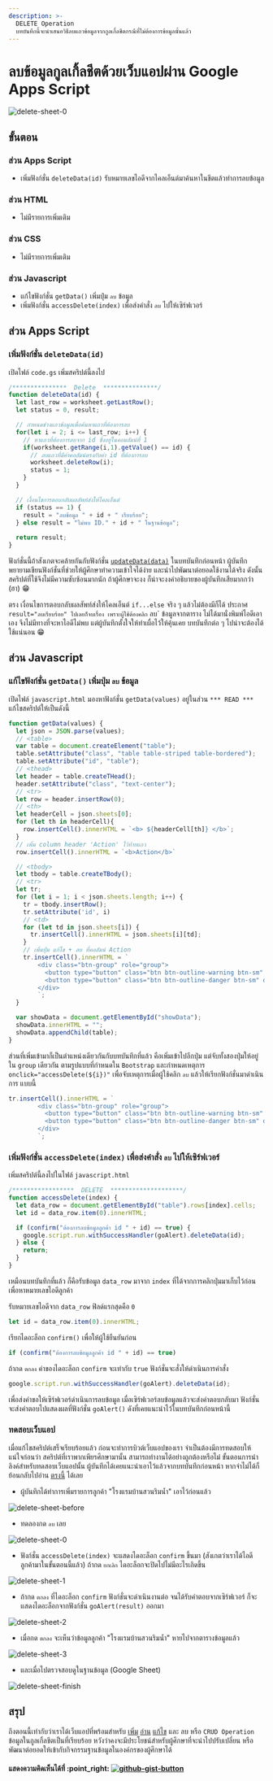 ```yaml
---
description: >-
  DELETE Operation
  บทบันทึกนี้จะนำเสนอวิธีลบแถวข้อมูลจากกูลเกิ้ลชีตกรณีที่ไม่ต้องการข้อมูลนั้นแล้ว
---
```


# ลบข้อมูลกูลเกิ้ลชีตด้วยเว็บแอปผ่าน Google Apps Script

![delete-sheet-0](https://user-images.githubusercontent.com/52767363/191158355-7d5c620b-7c42-4a1a-8b37-0f8ba74a9660.png)

## ขั้นตอน

### ส่วน Apps Script

* เพิ่มฟังก์ชั่น `deleteData(id)` รับหมายเลขไอดีจากไคลเอ็นต์มาค้นหาในชีตแล้วทำการลบข้อมูล

### ส่วน HTML

* ไม่มีรายการเพิ่มเติม

### ส่วน CSS

* ไม่มีรายการเพิ่มเติม

### ส่วน Javascript

* แก้ไขฟังก์ชั่น `getData()` เพิ่มปุ่ม `ลบ` ข้อมูล
* เพิ่มฟังก์ชั่น `accessDelete(index)` เพื่อส่งคำสั่ง `ลบ` ไปให้เซิร์ฟเวอร์

## ส่วน Apps Script

### เพิ่มฟังก์ชั่น `deleteData(id)`

เปิดไฟล์ `code.gs` เพิ่มสคริปต์นี้ลงไป

```javascript
/***************  Delete  ***************/
function deleteData(id) {    
  let last_row = worksheet.getLastRow();
  let status = 0, result;

  // กำหนดช่วงแถวข้อมูลเพื่อค้นหาแถวที่ต้องการลบ
  for(let i = 2; i <= last_row; i++) {  
    // หาแถวที่ต้องการลบจาก id ซึ่งอยู่ในคอมลัมน์ที่ 1
    if(worksheet.getRange(i,1).getValue() == id) {
      // ลบแถวที่มีค่าคอลัมน์ตรงกับค่า id ที่ต้องการลบ
      worksheet.deleteRow(i);
      status = 1;
    }
  }

  // เงื้อนไขการตอบกลับผลลัพท์ส่งให้ไคลเอ็นต์
  if (status == 1) {
    result = "ลบช้อมูล " + id + " เรียบร้อย";
  } else result = "ไม่พบ ID." + id + " ในฐานข้อมูล";
  
  return result;
}
```

ฟังก์ชั่นนี้ถ้าสังเกตจะคล้ายกันกับฟังก์ชั่น [`updateData(data)`](google-apps-script.md#updatedata-data) ในบทบันทึกก่อนหน้า ผู้บันทึกพยายามเขียนฟังก์ชั่นที่ช่วยให้ผู้ศึกษาทำความเข้าใจได้ง่าย และนำไปพัฒนาต่อยอดใช้งานได้จริง ดังนั้นสคริปต์ที่ใช้จึงไม่มีความซับซ้อนมากนัก ถ้าผู้ศึกษาจะงง ก็น่าจะงงคำอธิบายของผู้บันทึกเสียมากกว่า (ฮา) :grin:

ตรง เงื่อนไขการตอบกลับผลสัพท์ส่งให้ไคลเอ็นต์ `if...else` จริง ๆ แล้วไม่ต้องมีก็ได้ ประกาศ `result="ลบเรียบร้อย" ไปเลยก็จบเรื่อง เพราะผู้ใช้ต้องคลิก` ลบ\` ข้อมูลจากตาราง ไม่ได้มานั่งพิมพ์ไอดีเอาเอง จึงไม่มีทางที่จะหาไอดีไม่พบ แต่ผู้บันทึกตั้งใจให้ทำเผื่อไว้ให้คุ้นเคย บทบันทึกต่อ ๆ ไปน่าจะต้องได้ใช้แน่นอน :grin:

## ส่วน Javascript

### แก้ไขฟังก์ชั่น `getData()` เพิ่มปุ่ม `ลบ` ข้อมูล

เปิดไฟล์ `javascript.html` มองหาฟังก์ชั่น `getData(values)` อยู่ในส่วน `*** READ ***` แก้ไขสคริปต์ให้เป็นดังนี้

```javascript
function getData(values) {      
  let json = JSON.parse(values);
  // <table>
  var table = document.createElement("table");
  table.setAttribute("class", "table table-striped table-bordered");
  table.setAttribute("id", "table");  
  // <thead>
  let header = table.createTHead();  
  header.setAttribute("class", "text-center");
  // <tr>
  let row = header.insertRow(0);    
  // <th>
  let headerCell = json.sheets[0]; 
  for (let th in headerCell){      
    row.insertCell().innerHTML = `<b> ${headerCell[th]} </b>`;
  }
  // เพิ่ม column header 'Action' ไว้ท้ายแถว
  row.insertCell().innerHTML = `<b>Action</b>`

  // <tbody>
  let tbody = table.createTBody();
  // <tr>
  let tr;
  for (let i = 1; i < json.sheets.length; i++) {
    tr = tbody.insertRow();
    tr.setAttribute('id', i)
    // <td>      
    for (let td in json.sheets[i]) {          
      tr.insertCell().innerHTML = json.sheets[i][td];
    }
    // เพิ่มปุ่ม แก้ไข + ลบ ที่คอลัมน์ Action
    tr.insertCell().innerHTML = `
        <div class="btn-group" role="group">
          <button type="button" class="btn btn-outline-warning btn-sm" onclick="getTableRow(${i})">แก้ไข</button>
          <button type="button" class="btn btn-outline-danger btn-sm" onclick="accessDelete(${i})">ลบ</button>      
        </div>
        `;      
  }    

  var showData = document.getElementById("showData");
  showData.innerHTML = "";
  showData.appendChild(table);     
} 
```

ส่วนที่เพิ่มเข้ามาก็เป็นตำแหน่งเดียวกันกับบทบันทึกที่แล้ว คือเพิ่มเข้าไปอีกปุ่ม แต่จับทั้งสองปุ่มให้อยู่ใน `group` เดียวกัน ตามรูปแบบที่กำหนดใน `Bootstrap` และกำหนดเหตุการ `onclick="accessDelete(${i})"` เพื่อจับเหตุการเมื่อผู้ใช้คลิก `ลบ` แล้วให้เรียกฟังก์ชั่นมาดำเนินการ แบบนี้

```javascript
tr.insertCell().innerHTML = `
        <div class="btn-group" role="group">
          <button type="button" class="btn btn-outline-warning btn-sm" onclick="getTableRow(${i})">แก้ไข</button>
          <button type="button" class="btn btn-outline-danger btn-sm" onclick="accessDelete(${i})">ลบ</button>      
        </div>
        `;
```

### เพิ่มฟังก์ชั่น `accessDelete(index)` เพื่อส่งคำสั่ง `ลบ` ไปให้เซิร์ฟเวอร์

เพิ่มสคริปต์นี้ลงไปในไฟล์ `javascript.html`

```javascript
/*****************  DELETE  ********************/
function accessDelete(index) {
  let data_row = document.getElementById("table").rows[index].cells;    
  let id = data_row.item(0).innerHTML;

  if (confirm("ต้องการลบข้อมูลลูกค้า id " + id) == true) {
    google.script.run.withSuccessHandler(goAlert).deleteData(id);  
  } else {
    return;
  }   
}
```

เหมือนบทบันทึกที่แล้ว ก็คือรับข้อมูล `data_row` มาจาก `index` ที่ได้จากการคลิกปุ่มมาเก็บไว้ก่อนเพื่อหาหมายเลขไอดีลูกค้า

รับหมายเลขไอดีจาก `data_row` ฟิลด์แรกสุดคือ `0`

```javascript
let id = data_row.item(0).innerHTML;
```

เรียกไดอะล็อก `confirm()` เพื่อให้ผู้ใช้ยืนยันก่อน

```javascript
if (confirm("ต้องการลบข้อมูลลูกค้า id " + id) == true)
```

ถ้ากด `ตกลง` ค่าของไดอะล็อก `confirm` จะเท่ากับ `true` ฟังก์ชั่นจะสั่งให้ดำเนินการคำสั่ง

```javascript
google.script.run.withSuccessHandler(goAlert).deleteData(id);  
```

เพื่อส่งคำขอให้เซิร์ฟเวอร์ดำเนินการลบข้อมูล เมื่อเซิร์ฟเวอร์ลบข้อมูลแล้วจะส่งคำตอบกลับมา ฟังก์ชั่นจะส่งคำตอบไปแสดงผลที่ฟังก์ชั่น `goAlert()` ดังที่เคยแนะนำไว้ในบทบันทึกก่อนหน้านี้

### ทดสอบเว็บแอป

เมื่อแก้ไขสคริปต์เสร็จเรียบร้อยแล้ว ก่อนจะทำการบิวต์เว็บแอปของเรา จำเป็นต้องมีการทดสอบให้แน่ใจก่อนว่า สคริปต์ที่เราพากเพียรศึกษามานั้น สามารถทำงานได้อย่างถูกต้องหรือไม่ ขั้นตอนการนำลิงค์สำหรับทดสอบเว็บแอปนั้น ผู้บันทึกได้เคยแนะนำเอาไว้แล้วจากบทบันทึกก่อนหน้า หากจำไม่ได้ก็ย้อนกลับไปอ่าน [ตรงนี้](https://kms74.gitbook.io/learn-to-be/google-apps-script/form-insert-data-to-google-sheet#undefined-2) ได้เลย

* ผู้บันทึกได้ทำการเพิ่มรายการลูกค้า "โรงแรมบ้านสวนริมน้ำ" เอาไว้ก่อนแล้ว

![delete-sheet-before](https://user-images.githubusercontent.com/52767363/191158503-8451941c-64f5-43a8-b526-44b7e05fa23b.PNG)

* ทดลองกด `ลบ` เลย

![delete-sheet-0](https://user-images.githubusercontent.com/52767363/191158355-7d5c620b-7c42-4a1a-8b37-0f8ba74a9660.png)

* ฟังก์ชั่น `accessDelete(index)` จะแสดงไดอะล็อก `confirm` ขึ้นมา (สังเกตว่าเราได้ไอดีลูกค้ามาในขั้นตอนนี้แล้ว) ถ้ากด `ยกเลิก` ไดอะล็อกจะปิดไปไม่มีอะไรเกิดขึ้น

![delete-sheet-1](https://user-images.githubusercontent.com/52767363/191158506-429c3e4d-31ef-4f35-974f-9369d551f511.png)

* ถ้ากด `ตกลง` ที่ไดอะล็อก `confirm` ฟังก์ชั่นจะดำเนินงานต่อ จนได้รับคำตอบจากเซิร์ฟเวอร์ ก็จะแสดงไดอะล็อกจากฟังก์ชั่น `goAlert(result)` ออกมา

![delete-sheet-2](https://user-images.githubusercontent.com/52767363/191158498-6c7bdc07-14b8-43d7-bacf-09e5ed2b7ac9.png)

* เมื่อกด `ตกลง` จะเห็นว่าข้อมูลลูกค้า "โรงแรมบ้านสวนริมน้ำ" หายไปจากตารางข้อมูลแล้ว

![delete-sheet-3](https://user-images.githubusercontent.com/52767363/191158502-ae7adb1c-a326-4710-aa3a-33fb53de80de.png)

* และเมื่อไปตรวจสอบดูในฐานข้อมูล (Google Sheet)

![delete-sheet-finish](https://user-images.githubusercontent.com/52767363/191158504-e2a4265c-201c-4154-8b27-f4de120982ee.png)

## สรุป

ถึงตอนนี้เท่ากับว่าเราได้เว็บแอปที่พร้อมสำหรับ [เพิ่ม](https://kms74.gitbook.io/learn-to-be/google-apps-script/form-insert-data-to-google-sheet) [อ่าน](https://kms74.gitbook.io/learn-to-be/google-apps-script/read-google-sheet-to-web-app) [แก้ไข](https://kms74.gitbook.io/learn-to-be/google-apps-script/google-apps-script) และ ลบ หรือ `CRUD Operation` ข้อมูลในกูลเกิ้ลชีตเป็นที่เรียบร้อย หวังว่าคงจะมีประโยชน์สำหรับผู้ศึกษาที่จะนำไปปรับเปลี่ยน หรือพัฒนาต่อยอดให้เข้ากับกิจกรรมฐานข้อมูลในองค์กรของผู้ศึกษาได้

#### แสดงความคิดเห็นได้ที่ :point\_right: [![github-gist-button](https://user-images.githubusercontent.com/52767363/191145099-9f4a51a2-35cc-495f-82e1-284d769a9052.png)](https://gist.github.com/Komsan74/2e3741d7b67a1f7785456a229968039d)
